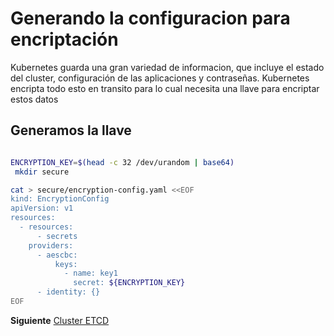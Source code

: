 # Generando la configuracion para encriptación
Kubernetes guarda una gran variedad de informacion, que incluye el estado del cluster, configuración de las aplicaciones y contraseñas. Kubernetes encripta todo esto en transito para lo cual necesita una llave para encriptar estos datos

## Generamos la llave
```bash

ENCRYPTION_KEY=$(head -c 32 /dev/urandom | base64)
 mkdir secure

cat > secure/encryption-config.yaml <<EOF
kind: EncryptionConfig
apiVersion: v1
resources:
  - resources:
      - secrets
    providers:
      - aescbc:
          keys:
            - name: key1
              secret: ${ENCRYPTION_KEY}
      - identity: {}
EOF
```

**Siguiente** [Cluster ETCD](05-configurando-cluster-etcd.markdown)
